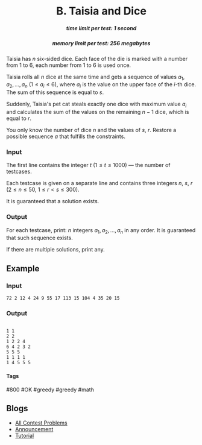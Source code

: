 <h1 style='text-align: center;'> B. Taisia and Dice</h1>

<h5 style='text-align: center;'>time limit per test: 1 second</h5>
<h5 style='text-align: center;'>memory limit per test: 256 megabytes</h5>

Taisia has $n$ six-sided dice. Each face of the die is marked with a number from $1$ to $6$, each number from $1$ to $6$ is used once.

Taisia rolls all $n$ dice at the same time and gets a sequence of values $a_1, a_2, \ldots, a_n$ ($1 \le a_i \le 6$), where $a_i$ is the value on the upper face of the $i$-th dice. The sum of this sequence is equal to $s$.

Suddenly, Taisia's pet cat steals exactly one dice with maximum value $a_i$ and calculates the sum of the values on the remaining $n-1$ dice, which is equal to $r$.

You only know the number of dice $n$ and the values of $s$, $r$. Restore a possible sequence $a$ that fulfills the constraints.

### Input

The first line contains the integer $t$ ($1 \le t \le 1000$) — the number of testcases.

Each testcase is given on a separate line and contains three integers $n$, $s$, $r$ ($2 \le n \le 50$, $1 \le r < s \le 300$).

It is guaranteed that a solution exists.

### Output

For each testcase, print: $n$ integers $a_1, a_2, \ldots, a_n$ in any order. It is guaranteed that such sequence exists.

If there are multiple solutions, print any.

## Example

### Input


```text
72 2 12 4 24 9 55 17 113 15 104 4 35 20 15
```
### Output

```text

1 1
2 2 
1 2 2 4
6 4 2 3 2
5 5 5
1 1 1 1
1 4 5 5 5

```


#### Tags 

#800 #OK #greedy #greedy #math 

## Blogs
- [All Contest Problems](../Codeforces_Round_847_(Div._3).md)
- [Announcement](../blogs/Announcement.md)
- [Tutorial](../blogs/Tutorial.md)
